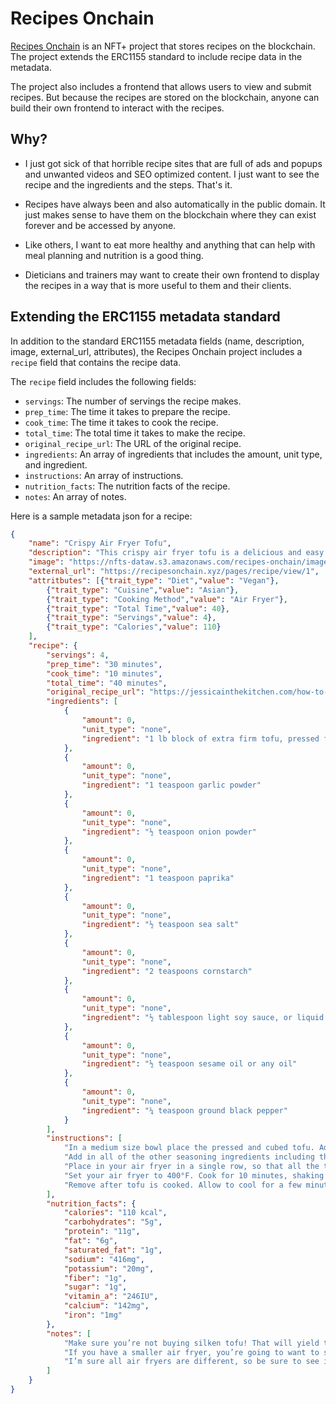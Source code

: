 
# Recipes Onchain

[Recipes Onchain](https://recipesonchain.xyz/) is an NFT+ project that stores recipes on the blockchain. The project extends the ERC1155 standard to include recipe data in the metadata. 

The project also includes a frontend that allows users to view and submit recipes. But because the recipes are stored on the blockchain, anyone can build their own frontend to interact with the recipes.

## Why?
- I just got sick of that horrible recipe sites that are full of ads and popups and unwanted videos and SEO optimized content. I just want to see the recipe and the ingredients and the steps. That's it.

- Recipes have always been and also automatically in the public domain. It just makes sense to have them on the blockchain where they can exist forever and be accessed by anyone.

- Like others, I want to eat more healthy and anything that can help with meal planning and nutrition is a good thing.

- Dieticians and trainers may want to create their own frontend to display the recipes in a way that is more useful to them and their clients.

## Extending the ERC1155 metadata standard

In addition to the standard ERC1155 metadata fields (name, description, image, external_url, attributes), the Recipes Onchain project includes a `recipe` field that contains the recipe data. 

 The `recipe` field includes the following fields:
- `servings`: The number of servings the recipe makes.
- `prep_time`: The time it takes to prepare the recipe.
- `cook_time`: The time it takes to cook the recipe.
- `total_time`: The total time it takes to make the recipe.
- `original_recipe_url`: The URL of the original recipe.
- `ingredients`: An array of ingredients that includes the amount, unit type, and ingredient.
- `instructions`: An array of instructions.
- `nutrition_facts`: The nutrition facts of the recipe.
- `notes`: An array of notes.

Here is a sample metadata json for a recipe:

```json
{
    "name": "Crispy Air Fryer Tofu",
    "description": "This crispy air fryer tofu is a delicious and easy way to prepare tofu. It's perfect for adding to salads, stir-fries, or eating on its own as a snack.",
    "image": "https://nfts-dataw.s3.amazonaws.com/recipes-onchain/images/1.png",
    "external_url": "https://recipesonchain.xyz/pages/recipe/view/1",
    "attritbutes": [{"trait_type": "Diet","value": "Vegan"},
        {"trait_type": "Cuisine","value": "Asian"},
        {"trait_type": "Cooking Method","value": "Air Fryer"},
        {"trait_type": "Total Time","value": 40},
        {"trait_type": "Servings","value": 4},
        {"trait_type": "Calories","value": 110}
    ],
    "recipe": {
        "servings": 4,
        "prep_time": "30 minutes",
        "cook_time": "10 minutes",
        "total_time": "40 minutes",
        "original_recipe_url": "https://jessicainthekitchen.com/how-to-make-crispy-air-fryer-tofu/",
        "ingredients": [
            {
                "amount": 0,
                "unit_type": "none",
                "ingredient": "1 lb block of extra firm tofu, pressed for 30 minutes then cut into 1” cubes, (16 oz.)"
            },
            {
                "amount": 0,
                "unit_type": "none",
                "ingredient": "1 teaspoon garlic powder"
            },
            {
                "amount": 0,
                "unit_type": "none",
                "ingredient": "½ teaspoon onion powder"
            },
            {
                "amount": 0,
                "unit_type": "none",
                "ingredient": "1 teaspoon paprika"
            },
            {
                "amount": 0,
                "unit_type": "none",
                "ingredient": "½ teaspoon sea salt"
            },
            {
                "amount": 0,
                "unit_type": "none",
                "ingredient": "2 teaspoons cornstarch"
            },
            {
                "amount": 0,
                "unit_type": "none",
                "ingredient": "½ tablespoon light soy sauce, or liquid aminos"
            },
            {
                "amount": 0,
                "unit_type": "none",
                "ingredient": "½ teaspoon sesame oil or any oil"
            },
            {
                "amount": 0,
                "unit_type": "none",
                "ingredient": "¼ teaspoon ground black pepper"
            }
        ],
        "instructions": [
            "In a medium size bowl place the pressed and cubed tofu. Add in liquid aminos and toss to coat.",
            "Add in all of the other seasoning ingredients including the oil and toss to thoroughly combine.",
            "Place in your air fryer in a single row, so that all the tofu has a little bit of space around each piece.",
            "Set your air fryer to 400°F. Cook for 10 minutes, shaking the basket after 5 minutes, then continuing to cook.",
            "Remove after tofu is cooked. Allow to cool for a few minutes then serve. Enjoy!"
        ],
        "nutrition_facts": {
            "calories": "110 kcal",
            "carbohydrates": "5g",
            "protein": "11g",
            "fat": "6g",
            "saturated_fat": "1g",
            "sodium": "416mg",
            "potassium": "20mg",
            "fiber": "1g",
            "sugar": "1g",
            "vitamin_a": "246IU",
            "calcium": "142mg",
            "iron": "1mg"
        },
        "notes": [
            "Make sure you’re not buying silken tofu! That will yield the wrong texture and will break apart if you try and press it.",
            "If you have a smaller air fryer, you’re going to want to split this into two batches because you definitely don’t want your tofu to be crowded. Give them enough space. In my smaller air fryer, I need two batches.",
            "I’m sure all air fryers are different, so be sure to see if your tofu may need an extra 5 minutes. Mine was perfect after 10 minutes!"
        ]
    }
}
```





